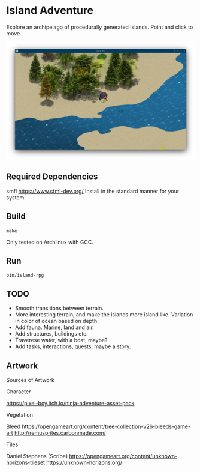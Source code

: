 # Island Adventure

Explore an archipelago of procedurally generated Islands. Point and click to move.

![Demo Animation](screenshots/02.png?raw=true)

## Required Dependencies

smfl https://www.sfml-dev.org/
Install in the standard manner for your system.

## Build

    make
    
Only tested on Archlinux with GCC.

## Run

    bin/island-rpg

## TODO

* Smooth transitions between terrain.
* More interesting terrain, and make the islands more island like. Variation in color of ocean based on depth.
* Add fauna. Marine, land and air.
* Add structures, buildings etc.
* Traverese water, with a boat, maybe?
* Add tasks, interactions, quests, maybe a story.
    
    
## Artwork

Sources of Artwork

Character

https://pixel-boy.itch.io/ninja-adventure-asset-pack

Vegetation

Bleed
https://opengameart.org/content/tree-collection-v26-bleeds-game-art
http://remusprites.carbonmade.com/

Tiles

Daniel Stephens (Scribe)
https://opengameart.org/content/unknown-horizons-tileset
https://unknown-horizons.org/
